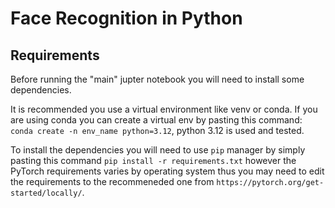 # Face Recognition in Python

## Requirements
Before running the "main" jupter notebook you will need to install some dependencies. 

It is recommended you use a virtual environment like venv or conda. If you are using conda you can create a virtual env by pasting this command: `conda create -n env_name python=3.12`, python 3.12 is used and tested.

To install the dependencies you will need to use `pip` manager by simply pasting this command `pip install -r requirements.txt` however the PyTorch requirements varies by operating system thus you may need to edit the requirements to the recommeneded one from `https://pytorch.org/get-started/locally/`.